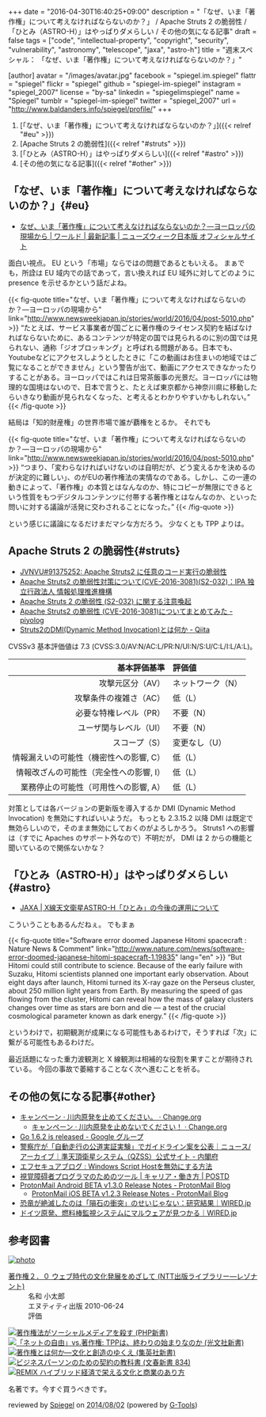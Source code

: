 +++
date = "2016-04-30T16:40:25+09:00"
description = "「なぜ、いま「著作権」について考えなければならないのか？」 / Apache Struts 2 の脆弱性 / 「ひとみ（ASTRO-H）」はやっぱりダメらしい / その他の気になる記事"
draft = false
tags = ["code", "intellectual-property", "copyright", "security", "vulnerability", "astronomy", "telescope", "jaxa", "astro-h"]
title = "週末スペシャル： 「なぜ、いま「著作権」について考えなければならないのか？」"

[author]
  avatar = "/images/avatar.jpg"
  facebook = "spiegel.im.spiegel"
  flattr = "spiegel"
  flickr = "spiegel"
  github = "spiegel-im-spiegel"
  instagram = "spiegel_2007"
  license = "by-sa"
  linkedin = "spiegelimspiegel"
  name = "Spiegel"
  tumblr = "spiegel-im-spiegel"
  twitter = "spiegel_2007"
  url = "http://www.baldanders.info/spiegel/profile/"
+++

1. [「なぜ、いま「著作権」について考えなければならないのか？」]({{< relref "#eu" >}})
1. [Apache Struts 2 の脆弱性]({{< relref "#struts" >}})
1. [「ひとみ（ASTRO-H）」はやっぱりダメらしい]({{< relref "#astro" >}})
1. [その他の気になる記事]({{< relref "#other" >}})

## 「なぜ、いま「著作権」について考えなければならないのか？」{#eu}

- [なぜ、いま「著作権」について考えなければならないのか？―ヨーロッパの現場から | ワールド | 最新記事 | ニューズウィーク日本版 オフィシャルサイト](http://www.newsweekjapan.jp/stories/world/2016/04/post-5010.php)

面白い視点。
EU という「市場」ならではの問題であるともいえる。
まぁでも，所詮は EU 域内での話であって，言い換えれば EU 域外に対してどのように presence を示せるかという話だよね。

{{< fig-quote title="なぜ、いま「著作権」について考えなければならないのか？―ヨーロッパの現場から" link="http://www.newsweekjapan.jp/stories/world/2016/04/post-5010.php" >}}
<q>たとえば、サービス事業者が国ごとに著作権のライセンス契約を結ばなければならないために、あるコンテンツが特定の国では見られるのに別の国では見られない、通称「ジオブロッキング」と呼ばれる問題がある。日本でも、Youtubeなどにアクセスしようとしたときに「この動画はお住まいの地域ではご覧になることができません」という警告が出て、動画にアクセスできなかったりすることがある。ヨーロッパではこれは日常茶飯事の光景だ。ヨーロッパには物理的な国境はないので、日本で言うと、たとえば東京都から神奈川県に移動したらいきなり動画が見られなくなった、と考えるとわかりやすいかもしれない。</q>
{{< /fig-quote >}}

結局は「知的財産権」の世界市場で誰が覇権をとるか。
それでも

{{< fig-quote title="なぜ、いま「著作権」について考えなければならないのか？―ヨーロッパの現場から" link="http://www.newsweekjapan.jp/stories/world/2016/04/post-5010.php" >}}
<q>つまり、「変わらなければいけないのは自明だが、どう変えるかを決めるのが決定的に難しい」、のがEUの著作権法の実情なのである。しかし、この一連の動きによって、「著作権」の本質とはなんなのか、特にコピーが無限にできるという性質をもつデジタルコンテンツに付帯する著作権とはなんなのか、といった問いに対する議論が活発に交わされることになった。</q>
{{< /fig-quote >}}

という感じに議論になるだけまだマシな方だろう。
少なくとも TPP よりは。

## Apache Struts 2 の脆弱性{#struts}

- [JVNVU#91375252: Apache Struts2 に任意のコード実行の脆弱性](http://jvn.jp/vu/JVNVU91375252/)
- [Apache Struts2 の脆弱性対策について(CVE-2016-3081)(S2-032)：IPA 独立行政法人 情報処理推進機構](https://www.ipa.go.jp/security/ciadr/vul/20160427-struts.html)
- [Apache Struts 2 の脆弱性 (S2-032) に関する注意喚起](https://www.jpcert.or.jp/at/2016/at160020.html)
- [Apache Struts2 の脆弱性 (CVE-2016-3081)についてまとめてみた - piyolog](http://d.hatena.ne.jp/Kango/20160427/1461771099)
- [Struts2のDMI(Dynamic Method Invocation)とは何か - Qiita](http://qiita.com/alpha_pz/items/e6b41be70b12174dabda)

CVSSv3 基本評価値は 7.3 (CVSS:3.0/AV:N/AC:L/PR:N/UI:N/S:U/C:L/I:L/A:L)。

| 基本評価基準                            | 評価値            |
|----------------------------------------:|:------------------|
| 攻撃元区分（AV）                        | ネットワーク（N） |
| 攻撃条件の複雑さ（AC）                  | 低（L）           |
| 必要な特権レベル（PR）                  | 不要（N）         |
| ユーザ関与レベル（UI）                  | 不要（N）         |
| スコープ（S）                           | 変更なし（U）     |
| 情報漏えいの可能性（機密性への影響, C） | 低（L）           |
| 情報改ざんの可能性（完全性への影響, I） | 低（L）           |
| 業務停止の可能性（可用性への影響, A）   | 低（L）           |

対策としては各バージョンの更新版を導入するか DMI (Dynamic Method Invocation) を無効にすればいいようだ。
もっとも 2.3.15.2 以降 DMI は既定で無効らしいので，そのまま無効にしておくのがよろしかろう。
Struts1 への影響は（すでに Apaches のサポート外なので）不明だが， DMI は 2 からの機能と聞いているので関係ないかな？

## 「ひとみ（ASTRO-H）」はやっぱりダメらしい{#astro}

- [JAXA | X線天文衛星ASTRO-H「ひとみ」の今後の運用について](http://www.jaxa.jp/press/2016/04/20160428_hitomi_j.html)

こういうこともあるんだねぇ。
でもまぁ

{{< fig-quote title="Software error doomed Japanese Hitomi spacecraft : Nature News & Comment" link="http://www.nature.com/news/software-error-doomed-japanese-hitomi-spacecraft-1.19835" lang="en" >}}
<q>But Hitomi could still contribute to science. Because of the early failure with Suzaku, Hitomi scientists planned one important early observation. About eight days after launch, Hitomi turned its X-ray gaze on the Perseus cluster, about 250 million light years from Earth. By measuring the speed of gas flowing from the cluster, Hitomi can reveal how the mass of galaxy clusters changes over time as stars are born and die — a test of the crucial cosmological parameter known as dark energy.</q>
{{< /fig-quote >}}

というわけで，初期観測が成果になる可能性もあるわけで，そうすれば「次」に繋がる可能性もあるわけだ。

最近話題になった重力波観測と X 線観測は相補的な役割を果すことが期待されている。
今回の事故で萎縮することなく次へ進むことを祈る。

## その他の気になる記事{#other}

- [キャンペーン · 川内原発を止めてください。 · Change.org](https://www.change.org/p/%E5%B7%9D%E5%86%85%E5%8E%9F%E7%99%BA%E3%82%92%E6%AD%A2%E3%82%81%E3%81%A6%E3%81%8F%E3%81%A0%E3%81%95%E3%81%84)
    - [キャンペーン · 川内原発を止めないでください！ · Change.org](https://www.change.org/p/%E5%B7%9D%E5%86%85%E5%8E%9F%E7%99%BA%E3%82%92%E6%AD%A2%E3%82%81%E3%81%AA%E3%81%84%E3%81%A7%E3%81%8F%E3%81%A0%E3%81%95%E3%81%84)
- [Go 1.6.2 is released - Google グループ](https://groups.google.com/forum/#!topic/golang-announce/8FwSHbMTEjQ)
- [警察庁が「自動走行の公道実証実験」でガイドライン案を公表｜ニュース/アーカイブ｜準天頂衛星システム（QZSS）公式サイト - 内閣府](http://qzss.go.jp/news/archive/npa_160422.html)
- [エフセキュアブログ : Windows Script Hostを無効にする方法](http://blog.f-secure.jp/archives/50766909.html)
- [視覚障碍者プログラマのためのツール | キャリア・働き方 | POSTD](http://postd.cc/tools-of-blind-programmer/)
- [ProtonMail Android BETA v1.3.0 Release Notes - ProtonMail Blog](https://protonmail.com/blog/android-v130/)
    - [ProtonMail iOS BETA v1.2.3 Release Notes - ProtonMail Blog](https://protonmail.com/blog/protonmail-ios-v1-2-3-release-notes/)
- [恐竜が絶滅したのは「隕石の衝突」のせいじゃない：研究結果｜WIRED.jp](http://wired.jp/2016/04/21/dinosaurs-werent-wiped-out-by/)
- [ドイツ原発、燃料棒監視システムにマルウェアが見つかる｜WIRED.jp](http://wired.jp/2016/04/30/german-nuclear-plants-fuel-rod-system-swarming/)

## 参考図書

<div class="hreview" ><a class="item url" href="http://www.amazon.co.jp/exec/obidos/ASIN/4757102852/baldandersinf-22/"><img src="http://ecx.images-amazon.com/images/I/41YkbcP5IyL._SL160_.jpg" alt="photo" class="photo"  /></a><dl ><dt class="fn"><a class="item url" href="http://www.amazon.co.jp/exec/obidos/ASIN/4757102852/baldandersinf-22/">著作権２．０ ウェブ時代の文化発展をめざして (NTT出版ライブラリー―レゾナント)</a></dt><dd>名和 小太郎 </dd><dd>エヌティティ出版 2010-06-24</dd><dd>評価<abbr class="rating" title="5"><img src="http://g-images.amazon.com/images/G/01/detail/stars-5-0.gif" alt="" /></abbr> </dd></dl><p class="similar"><a href="http://www.amazon.co.jp/exec/obidos/ASIN/4569812902/baldandersinf-22/" target="_top"><img src="http://images.amazon.com/images/P/4569812902.09._SCTHUMBZZZ_.jpg"  alt="著作権法がソーシャルメディアを殺す (PHP新書)"  /></a> <a href="http://www.amazon.co.jp/exec/obidos/ASIN/4334037070/baldandersinf-22/" target="_top"><img src="http://images.amazon.com/images/P/4334037070.09._SCTHUMBZZZ_.jpg"  alt="「ネットの自由」vs.著作権: TPPは、終わりの始まりなのか (光文社新書)"  /></a> <a href="http://www.amazon.co.jp/exec/obidos/ASIN/4087202941/baldandersinf-22/" target="_top"><img src="http://images.amazon.com/images/P/4087202941.09._SCTHUMBZZZ_.jpg"  alt="著作権とは何か―文化と創造のゆくえ (集英社新書)"  /></a> <a href="http://www.amazon.co.jp/exec/obidos/ASIN/4166608347/baldandersinf-22/" target="_top"><img src="http://images.amazon.com/images/P/4166608347.09._SCTHUMBZZZ_.jpg"  alt="ビジネスパーソンのための契約の教科書 (文春新書 834)"  /></a> <a href="http://www.amazon.co.jp/exec/obidos/ASIN/4798119806/baldandersinf-22/" target="_top"><img src="http://images.amazon.com/images/P/4798119806.09._SCTHUMBZZZ_.jpg"  alt="REMIX ハイブリッド経済で栄える文化と商業のあり方"  /></a> </p>
<p class="description">名著です。今すぐ買うべきです。</p>
<p class="gtools" >reviewed by <a href='#maker' class='reviewer'>Spiegel</a> on <abbr class="dtreviewed" title="2014-08-02">2014/08/02</abbr> (powered by <a href="http://www.goodpic.com/mt/aws/index.html" >G-Tools</a>)</p>
</div>
